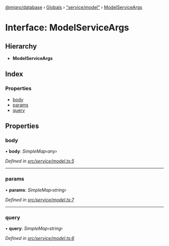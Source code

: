 [@miqro/database](../README.md) › [Globals](../globals.md) › ["service/model"](../modules/_service_model_.md) › [ModelServiceArgs](_service_model_.modelserviceargs.md)

# Interface: ModelServiceArgs

## Hierarchy

* **ModelServiceArgs**

## Index

### Properties

* [body](_service_model_.modelserviceargs.md#body)
* [params](_service_model_.modelserviceargs.md#params)
* [query](_service_model_.modelserviceargs.md#query)

## Properties

###  body

• **body**: *SimpleMap‹any›*

*Defined in [src/service/model.ts:5](https://github.com/claukers/miqro-sequelize/blob/373bc8c/src/service/model.ts#L5)*

___

###  params

• **params**: *SimpleMap‹string›*

*Defined in [src/service/model.ts:7](https://github.com/claukers/miqro-sequelize/blob/373bc8c/src/service/model.ts#L7)*

___

###  query

• **query**: *SimpleMap‹string›*

*Defined in [src/service/model.ts:6](https://github.com/claukers/miqro-sequelize/blob/373bc8c/src/service/model.ts#L6)*
